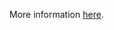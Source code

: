 More information [here](https://docs.prismacloud.io/en/enterprise-edition/policy-reference/google-cloud-policies/google-cloud-general-policies/ensure-gcp-datafusion-has-stack-driver-monitoring-enabled).
